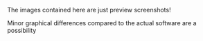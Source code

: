 The images contained here are just preview screenshots!

Minor graphical differences compared to the actual software are a possibility
